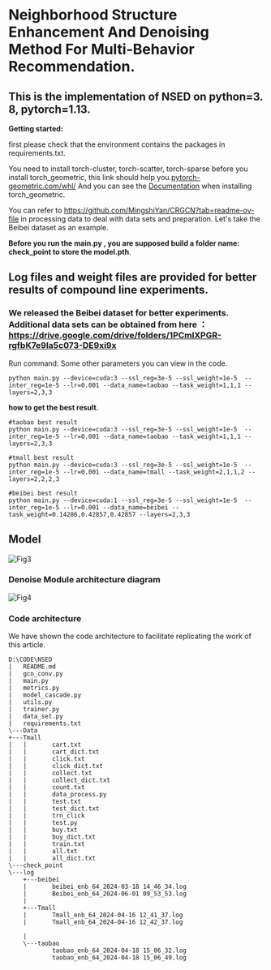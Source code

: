 # Neighborhood Structure Enhancement And Denoising Method For Multi-Behavior Recommendation.

## This is the implementation of NSED on python=3. 8, pytorch=1.13.

**Getting started:**

first please check that the environment contains the packages in requirements.txt.

 You need to install torch-cluster, torch-scatter, torch-sparse before you install torch_geometric, this link should help you.[pytorch-geometric.com/whl/](https://pytorch-geometric.com/whl/) And you can see the [Documentation](https://github.com/rusty1s/pytorch_scatter) when installing torch_geometric.

You can refer to https://github.com/MingshiYan/CRGCN?tab=readme-ov-file in processing data to deal with data sets and preparation. Let's take the Beibei dataset as an example.

**Before you run the main.py , you are supposed build a folder name: check_point to store the model.pth**.

## Log files and weight files are provided for better results of compound line experiments.
### We released the Beibei dataset for better experiments. Additional data sets can be obtained from here ： https://drive.google.com/drive/folders/1PCmlXPGR-rgfbK7e9Ia5c073-DE9xi9x 
Run command: Some other parameters you can view in the code.
```
python main.py --device=cuda:3 --ssl_reg=3e-5 --ssl_weight=1e-5  --inter_reg=1e-5 --lr=0.001 --data_name=taobao --task_weight=1,1,1 --layers=2,3,3
```
**how to get the best result**.
```
#taobao best result
python main.py --device=cuda:3 --ssl_reg=3e-5 --ssl_weight=1e-5  --inter_reg=1e-5 --lr=0.001 --data_name=taobao --task_weight=1,1,1 --layers=2,3,3

#tmall best result
python main.py --device=cuda:3 --ssl_reg=3e-5 --ssl_weight=1e-5  --inter_reg=1e-5 --lr=0.001 --data_name=tmall --task_weight=2,1,1,2 --layers=2,2,2,3

#beibei best result
python main.py --device=cuda:1 --ssl_reg=3e-5 --ssl_weight=1e-5  --inter_reg=1e-5 --lr=0.001 --data_name=beibei --task_weight=0.14286,0.42857,0.42857 --layers=2,3,3
```



## Model 


![Fig3](https://github.com/spider-123456/NSED/assets/73099091/1fe87770-82f6-4c45-9448-11c564c9a347)


### Denoise Module architecture diagram

![Fig4](https://github.com/spider-123456/NSED/assets/73099091/d5e46ecc-fd03-4457-9238-d9b42fbce1f7)


### Code architecture

We have shown the code architecture to facilitate replicating the work of this article.

```
D:\CODE\NSED
|   README.md
|   gcn_conv.py
|   main.py
|   metrics.py
|   model_cascade.py
|   utils.py
|   trainer.py
|   data_set.py
|   requirements.txt
\---Data
+---Tmall
|   |       cart.txt
|   |       cart_dict.txt
|   |       click.txt
|   |       click_dict.txt
|   |       collect.txt
|   |       collect_dict.txt
|   |       count.txt
|   |       data_process.py
|   |       test.txt
|   |       test_dict.txt
|   |       trn_click
|   |       test.py
|   |       buy.txt
|   |       buy_dict.txt
|   |       train.txt
|   |       all.txt
|   |       all_dict.txt  
\---check_point  
\---log
    +---beibei
    |       beibei_enb_64_2024-03-18 14_46_34.log
    |       Beibei_enb_64_2024-06-01 09_53_53.log
    |       
    +---Tmall
    |       Tmall_enb_64_2024-04-16 12_41_37.log
    |       Tmall_enb_64_2024-04-16 12_42_37.log

    |       
    \---taobao
            taobao_enb_64_2024-04-18 15_06_32.log
            taobao_enb_64_2024-04-18 15_06_49.log
```

